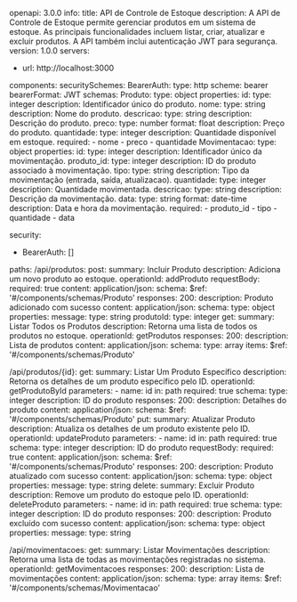 openapi: 3.0.0
info:
  title: API de Controle de Estoque
  description: A API de Controle de Estoque permite gerenciar produtos em um sistema de estoque. As principais funcionalidades incluem listar, criar, atualizar e excluir produtos. A API também inclui autenticação JWT para segurança.
  version: 1.0.0
servers:
  - url: http://localhost:3000

components:
  securitySchemes:
    BearerAuth:
      type: http
      scheme: bearer
      bearerFormat: JWT
  schemas:
    Produto:
      type: object
      properties:
        id:
          type: integer
          description: Identificador único do produto.
        nome:
          type: string
          description: Nome do produto.
        descricao:
          type: string
          description: Descrição do produto.
        preco:
          type: number
          format: float
          description: Preço do produto.
        quantidade:
          type: integer
          description: Quantidade disponível em estoque.
      required:
        - nome
        - preco
        - quantidade
    Movimentacao:
      type: object
      properties:
        id:
          type: integer
          description: Identificador único da movimentação.
        produto_id:
          type: integer
          description: ID do produto associado à movimentação.
        tipo:
          type: string
          description: Tipo da movimentação (entrada, saída, atualizacao).
        quantidade:
          type: integer
          description: Quantidade movimentada.
        descricao:
          type: string
          description: Descrição da movimentação.
        data:
          type: string
          format: date-time
          description: Data e hora da movimentação.
      required:
        - produto_id
        - tipo
        - quantidade
        - data

security:
  - BearerAuth: []

paths:
  /api/produtos:
    post:
      summary: Incluir Produto
      description: Adiciona um novo produto ao estoque.
      operationId: addProduto
      requestBody:
        required: true
        content:
          application/json:
            schema:
              $ref: '#/components/schemas/Produto'
      responses:
        200:
          description: Produto adicionado com sucesso
          content:
            application/json:
              schema:
                type: object
                properties:
                  message:
                    type: string
                  produtoId:
                    type: integer
    get:
      summary: Listar Todos os Produtos
      description: Retorna uma lista de todos os produtos no estoque.
      operationId: getProdutos
      responses:
        200:
          description: Lista de produtos
          content:
            application/json:
              schema:
                type: array
                items:
                  $ref: '#/components/schemas/Produto'

  /api/produtos/{id}:
    get:
      summary: Listar Um Produto Específico
      description: Retorna os detalhes de um produto específico pelo ID.
      operationId: getProdutoById
      parameters:
        - name: id
          in: path
          required: true
          schema:
            type: integer
          description: ID do produto
      responses:
        200:
          description: Detalhes do produto
          content:
            application/json:
              schema:
                $ref: '#/components/schemas/Produto'
    put:
      summary: Atualizar Produto
      description: Atualiza os detalhes de um produto existente pelo ID.
      operationId: updateProduto
      parameters:
        - name: id
          in: path
          required: true
          schema:
            type: integer
          description: ID do produto
      requestBody:
        required: true
        content:
          application/json:
            schema:
              $ref: '#/components/schemas/Produto'
      responses:
        200:
          description: Produto atualizado com sucesso
          content:
            application/json:
              schema:
                type: object
                properties:
                  message:
                    type: string
    delete:
      summary: Excluir Produto
      description: Remove um produto do estoque pelo ID.
      operationId: deleteProduto
      parameters:
        - name: id
          in: path
          required: true
          schema:
            type: integer
          description: ID do produto
      responses:
        200:
          description: Produto excluído com sucesso
          content:
            application/json:
              schema:
                type: object
                properties:
                  message:
                    type: string

  /api/movimentacoes:
    get:
      summary: Listar Movimentações
      description: Retorna uma lista de todas as movimentações registradas no sistema.
      operationId: getMovimentacoes
      responses:
        200:
          description: Lista de movimentações
          content:
            application/json:
              schema:
                type: array
                items:
                  $ref: '#/components/schemas/Movimentacao'
